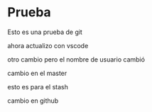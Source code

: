 # Prueba
Esto es una prueba de git

ahora actualizo con vscode

otro cambio pero el nombre de usuario cambió

cambio en el master

esto es para el stash

cambio en github
